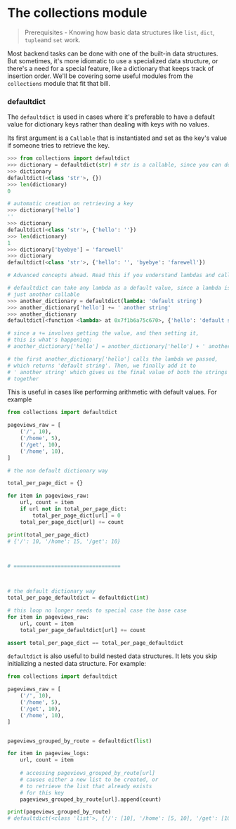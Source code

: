 # The collections module

> Prerequisites - Knowing how basic data structures like `list`, `dict`, `tuple`and `set` work.

Most backend tasks can be done with one of the built-in data structures. But sometimes, it's more idiomatic to use a specialized data structure, or there's a need for a special feature, like a dictionary that keeps track of insertion order. We'll be covering some useful modules from the `collections` module that fit that bill.

### defaultdict

The `defaultdict` is used in cases where it's preferable to have a default value for dictionary keys rather than dealing with keys with no values. 

Its first argument is a `Callable` that is instantiated and set as the key's value if someone tries to retrieve the key.

```python
>>> from collections import defaultdict
>>> dictionary = defaultdict(str) # str is a callable, since you can do str() and get back a string
>>> dictionary
defaultdict(<class 'str'>, {})
>>> len(dictionary)
0

# automatic creation on retrieving a key
>>> dictionary['hello']
''
>>> dictionary
defaultdict(<class 'str'>, {'hello': ''})
>>> len(dictionary)
1
>>> dictionary['byebye'] = 'farewell'
>>> dictionary
defaultdict(<class 'str'>, {'hello': '', 'byebye': 'farewell'})

# Advanced concepts ahead. Read this if you understand lambdas and callables

# defaultdict can take any lambda as a default value, since a lambda is
# just another callable
>>> another_dictionary = defaultdict(lambda: 'default string')
>>> another_dictionary['hello'] += ' another string'
>>> another_dictionary
defaultdict(<function <lambda> at 0x7f1b6a75c670>, {'hello': 'default string another string'})

# since a += involves getting the value, and then setting it,
# this is what's happening:
# another_dictionary['hello'] = another_dictionary['hello'] + ' another string'

# the first another_dictionary['hello'] calls the lambda we passed,
# which returns 'default string'. Then, we finally add it to 
# ' another string' which gives us the final value of both the strings
# together
```

This is useful in cases like performing arithmetic with default values. For example

```python
from collections import defaultdict

pageviews_raw = [
    ('/', 10),
    ('/home', 5),
    ('/get', 10),
    ('/home', 10),
]

# the non default dictionary way

total_per_page_dict = {}

for item in pageviews_raw:
    url, count = item
    if url not in total_per_page_dict:
        total_per_page_dict[url] = 0
    total_per_page_dict[url] += count

print(total_per_page_dict)
# {'/': 10, '/home': 15, '/get': 10}



# ==================================



# the default dictionary way
total_per_page_defaultdict = defaultdict(int)

# this loop no longer needs to special case the base case
for item in pageviews_raw:
    url, count = item
    total_per_page_defaultdict[url] += count

assert total_per_page_dict == total_per_page_defaultdict
```

`defaultdict` is also useful to build nested data structures. It lets you skip initializing a nested data structure. For example:

```python
from collections import defaultdict

pageviews_raw = [
    ('/', 10),
    ('/home', 5),
    ('/get', 10),
    ('/home', 10),
]


pageviews_grouped_by_route = defaultdict(list)

for item in pageview_logs:
    url, count = item
    
    # accessing pageviews_grouped_by_route[url]
    # causes either a new list to be created, or
    # to retrieve the list that already exists 
    # for this key
    pageviews_grouped_by_route[url].append(count)

print(pageviews_grouped_by_route)
# defaultdict(<class 'list'>, {'/': [10], '/home': [5, 10], '/get': [10]})
```





